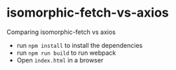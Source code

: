 # isomorphic-fetch-vs-axios

Comparing isomorphic-fetch vs axios

- run `npm install` to install the dependencies
- run `npm run build` to run webpack
- Open `index.html` in a browser
